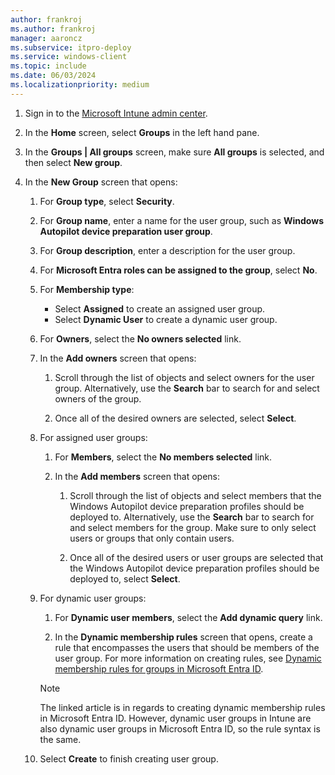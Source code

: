 ```yaml
---
author: frankroj
ms.author: frankroj
manager: aaroncz
ms.subservice: itpro-deploy
ms.service: windows-client
ms.topic: include
ms.date: 06/03/2024
ms.localizationpriority: medium
---
```


<!-- This file is shared by the following articles:

device-preparation/tutorial/user-driven/entra-join-user-group.md

Headings are driven by article context. -->

1. Sign in to the [Microsoft Intune admin center](https://go.microsoft.com/fwlink/?linkid=2109431).

1. In the **Home** screen, select **Groups** in the left hand pane.

1. In the **Groups | All groups** screen, make sure **All groups** is selected, and then select **New group**.

1. In the **New Group** screen that opens:

    1. For **Group type**, select **Security**.

    1. For **Group name**, enter a name for the user group, such as **Windows Autopilot device preparation user group**.

    1. For **Group description**, enter a description for the user group.

    1. For **Microsoft Entra roles can be assigned to the group**, select **No**.

    1. For **Membership type**:

       - Select **Assigned** to create an assigned user group.
       - Select **Dynamic User** to create a dynamic user group.

    1. For **Owners**, select the **No owners selected** link.

    1. In the **Add owners** screen that opens:

       1. Scroll through the list of objects and select owners for the user group. Alternatively, use the **Search** bar to search for and select owners of the group.

       1. Once all of the desired owners are selected, select **Select**.

    1. For assigned user groups:

       1. For **Members**, select the **No members selected** link.

       1. In the **Add members** screen that opens:

          1. Scroll through the list of objects and select members that the Windows Autopilot device preparation profiles should be deployed to. Alternatively, use the **Search** bar to search for and select members for the group. Make sure to only select users or groups that only contain users.

          1. Once all of the desired users or user groups are selected that the Windows Autopilot device preparation profiles should be deployed to, select **Select**.

    1. For dynamic user groups:

       1. For **Dynamic user members**, select the **Add dynamic query** link.

       1. In the **Dynamic membership rules** screen that opens, create a rule that encompasses the users that should be members of the user group. For more information on creating rules, see [Dynamic membership rules for groups in Microsoft Entra ID](/entra/identity/users/groups-dynamic-membership).

        > [!NOTE]
        >
        > The linked article is in regards to creating dynamic membership rules in Microsoft Entra ID. However, dynamic user groups in Intune are also dynamic user groups in Microsoft Entra ID, so the rule syntax is the same.

    1. Select **Create** to finish creating user group.
